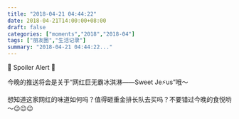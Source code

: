 ```yaml
---
title: "2018-04-21 04:44:22"
date: 2018-04-21T14:00:00+08:00
draft: false
categories: ["moments","2018","2018-04"]
tags: ["朋友圈","生活记录"]
summary: "2018-04-21 04:44:22..."
---
```


🦄️ Spoiler Alert 🦄️

今晚的推送将会是关于“网红巨无霸冰淇淋——Sweet Je⚡️us”哦～

想知道这家网红的味道如何吗？值得砸重金排长队去买吗？不要错过今晚的食悦哟～😉😉😉

